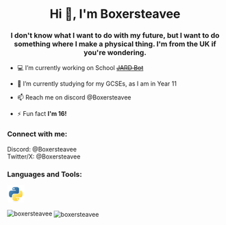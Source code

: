 <h1 align="center">Hi 👋, I'm Boxersteavee</h1>
<h3 align="center">I don't know what I want to do with my future, but I want to do something where I make a physical thing. I'm from the UK if you're wondering.</h3>

- 💻 I’m currently working on School ~~[JARD Bot](http://github.com/Boxersteavee/JARD-Bot)~~

- 🌱 I’m currently studying for my GCSEs, as I am in Year 11

- 📫 Reach me on discord @Boxersteavee

- ⚡ Fun fact **I'm 16!**

<h3 align="left">Connect with me:</h3>
<p align="left">
Discord: @Boxersteavee <br>Twitter/X: @Boxersteavee
</p>

<h3 align="left">Languages and Tools:</h3>
<p align="left"> <a href="https://www.python.org" target="_blank" rel="noreferrer"> <img src="https://raw.githubusercontent.com/devicons/devicon/master/icons/python/python-original.svg" alt="python" width="40" height="40"/> </a> </p>

<p><img align="left" src="https://github-readme-stats.vercel.app/api/top-langs?username=boxersteavee&show_icons=true&locale=en&layout=compact" alt="boxersteavee" /></p>

<p>&nbsp;<img align="center" src="https://github-readme-stats.vercel.app/api?username=boxersteavee&show_icons=true&locale=en" alt="boxersteavee" /></p>

